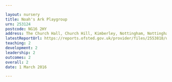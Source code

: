 ```yaml
---

layout: nursery
title: Noah's Ark Playgroup
urn: 253124
postcode: NG16 2HY
address: The Church Hall, Church Hill, Kimberley, Nottingham, Nottinghamshire, NG16 2HY
latestReportUrl: https://reports.ofsted.gov.uk/provider/files/2553818/urn/253124.pdf
teaching: 2
development: 2
leadership: 2
outcomes: 2
overall: 2
date: 1 March 2016

---
```

